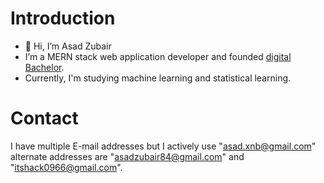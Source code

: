 # Introduction
- 👋 Hi, I’m Asad Zubair
- I’m a MERN stack web application developer and founded [digital Bachelor](https://digitalbachelor.com).
- Currently, I'm studying machine learning and statistical learning.
# Contact
I have multiple E-mail addresses but I actively use "asad.xnb@gmail.com"
alternate addresses are "asadzubair84@gmail.com" and "itshack0966@gmail.com".

